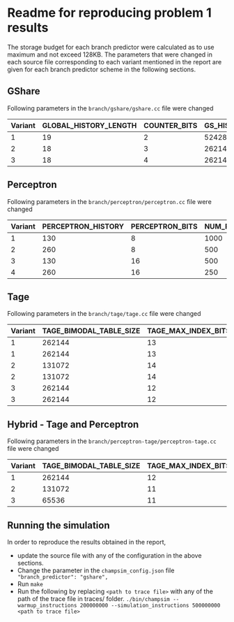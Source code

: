 # Readme for reproducing problem 1 results

The storage budget for each branch predictor were calculated as to use maximum and not exceed 128KB. The parameters that were changed in each source file corresponding to each variant mentioned in the report are given for each branch predictor scheme in the following sections.

## GShare

Following parameters in the `branch/gshare/gshare.cc` file were changed

| Variant | GLOBAL_HISTORY_LENGTH | COUNTER_BITS | GS_HISTORY_TABLE_SIZE |
| ------- | --------------------- | ------------ | --------------------- |
| 1       | 19                    | 2            | 524288                |
| 2       | 18                    | 3            | 262144                |
| 3       | 18                    | 4            | 262144                |

## Perceptron

Following parameters in the `branch/perceptron/perceptron.cc` file were changed

| Variant | PERCEPTRON_HISTORY | PERCEPTRON_BITS | NUM_PERCEPTRONS |
| ------- | ------------------ | --------------- | --------------- |
| 1       | 130                | 8               | 1000            |
| 2       | 260                | 8               | 500             |
| 3       | 130                | 16              | 500             |
| 4       | 260                | 16              | 250             |

## Tage

Following parameters in the `branch/tage/tage.cc` file were changed

| Variant | TAGE_BIMODAL_TABLE_SIZE | TAGE_MAX_INDEX_BITS | TAGE_NUM_COMPONENTS | TAGE_BASE_COUNTER_BITS | TAGE_COUNTER_BITS | TAGE_MIN_HISTORY_LENGTH | TAGE_INDEX_BITS[TAGE_NUM_COMPONENTS] | TAGE_TAG_BITS[TAGE_NUM_COMPONENTS] |
| ------- | ----------------------- | ------------------- | ------------------- | ---------------------- | ----------------- | ----------------------- | ------------------------------------ | ---------------------------------- |
| 1       | 262144                  | 13                  | 4                   | 2                      | 3                 | 4                       | {13, 13, 13, 13}                     | {10,10,10,10}                      |
| 1       | 262144                  | 13                  | 4                   | 2                      | 3                 | 8                       | {13, 13, 13, 13}                     | {10,10,10,10}                      |
| 2       | 131072                  | 14                  | 4                   | 2                      | 3                 | 4                       | {14, 14, 14, 14}                     | {6,6,6,6}                          |
| 2       | 131072                  | 14                  | 4                   | 2                      | 3                 | 8                       | {14, 14, 14, 14}                     | {6,6,6,6}                          |
| 3       | 262144                  | 12                  | 4                   | 3                      | 3                 | 4                       | {12, 12, 12, 12}                     | {8,8,8,8}                          |
| 3       | 262144                  | 12                  | 4                   | 3                      | 3                 | 8                       | {12, 12, 12, 12}                     | {8,8,8,8}                          |

## Hybrid - Tage and Perceptron

Following parameters in the `branch/perceptron-tage/perceptron-tage.cc` file were changed

| Variant | TAGE_BIMODAL_TABLE_SIZE | TAGE_MAX_INDEX_BITS | TAGE_NUM_COMPONENTS | TAGE_BASE_COUNTER_BITS | TAGE_COUNTER_BITS | TAGE_MIN_HISTORY_LENGTH | TAGE_INDEX_BITS[TAGE_NUM_COMPONENTS] | TAGE_TAG_BITS[TAGE_NUM_COMPONENTS] | PERCEPTRON_HISTORY | PERCEPTRON_BITS | NUM_PERCEPTRONS |
| ------- | ----------------------- | ------------------- | ------------------- | ---------------------- | ----------------- | ----------------------- | ------------------------------------ | ---------------------------------- | ------------------ | --------------- | --------------- |
| 1       | 262144                  | 12                  | 4                   | 2                      | 3                 | 4                       | {12, 12, 12, 12}                     | {7,7,7,7}                          | 250                | 8               | 150             |
| 2       | 131072                  | 11                  | 4                   | 3                      | 3                 | 4                       | {11, 11, 11, 11}                     | {9,9,9,9}                          | 250                | 8               | 250             |
| 3       | 65536                   | 11                  | 4                   | 2                      | 3                 | 4                       | {11, 11, 11, 11}                     | {7,7,7,7}                          | 250                | 11              | 250             |

## Running the simulation

In order to reproduce the results obtained in the report,

-   update the source file with any of the configuration in the above sections.
-   Change the parameter in the `champsim_config.json` file
    `            "branch_predictor": "gshare",`
-   Run `make`
-   Run the following by replacing `<path to trace file>` with any of the path of the trace file in traces/ folder.
    `./bin/champsim --warmup_instructions 200000000 --simulation_instructions 500000000 <path to trace file>`
